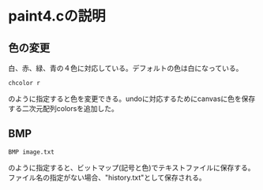 # paint4.cの説明

## 色の変更
白、赤、緑、青の４色に対応している。デフォルトの色は白になっている。
```
chcolor r
```
のように指定すると色を変更できる。undoに対応するためにcanvasに色を保存する二次元配列colorsを追加した。


## BMP
```
BMP image.txt
``` 
のように指定すると、ビットマップ(記号と色)でテキストファイルに保存する。ファイル名の指定がない場合、"history.txt"として保存される。
